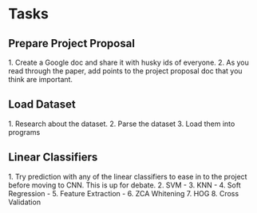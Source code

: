 <h1>Tasks</h1>

<h2>Prepare Project Proposal</h2>
1. Create a Google doc and share it with husky ids of everyone.
2. As you read through the paper, add points to the project proposal doc that you think are important.

<h2>Load Dataset</h2>
1. Research about the dataset.
2. Parse the dataset
3. Load them into programs

<h2>Linear Classifiers</h2>
1. Try prediction with any of the linear classifiers to ease in to the project before moving to CNN. This is up for debate.
2. SVM - 
3. KNN - 
4. Soft Regression - 
5. Feature Extraction - 
6. ZCA Whitening 
7. HOG
8. Cross Validation
